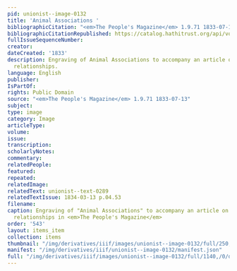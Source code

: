 ```yaml
---
pid: unionist--image-0132
title: 'Animal Associations '
bibliographicCitation: "<em>The People's Magazine</em> 1.9.71 1833-07-13"
bibliographicCitationRepublished: https://catalog.hathitrust.org/api/volumes/oclc/6497679.html
fullIssueSequenceNumber: 
creator: 
dateCreated: '1833'
description: Engraving of Animal Associations to accompany an article on cross-species
  relationships.
language: English
publisher: 
IsPartOf: 
rights: Public Domain
source: "<em>The People's Magazine</em> 1.9.71 1833-07-13"
subject: 
type: image
category: Image
articleType: 
volume: 
issue: 
transcription: 
scholarlyNotes: 
commentary: 
relatedPeople: 
featured: 
repeated: 
relatedImage: 
relatedText: unionist--text-0289
relatedTextIssue: 1834-03-13 p.04.53
filename: 
caption: Engraving of "Animal Associations" to accompany an article on cross-species
  relationships in <em>The People's Magazine</em>
order: '543'
layout: items_item
collection: items
thumbnail: "/img/derivatives/iiif/images/unionist--image-0132/full/250,/0/default.jpg"
manifest: "/img/derivatives/iiif/unionist--image-0132/manifest.json"
full: "/img/derivatives/iiif/images/unionist--image-0132/full/1140,/0/default.jpg"
---
```


